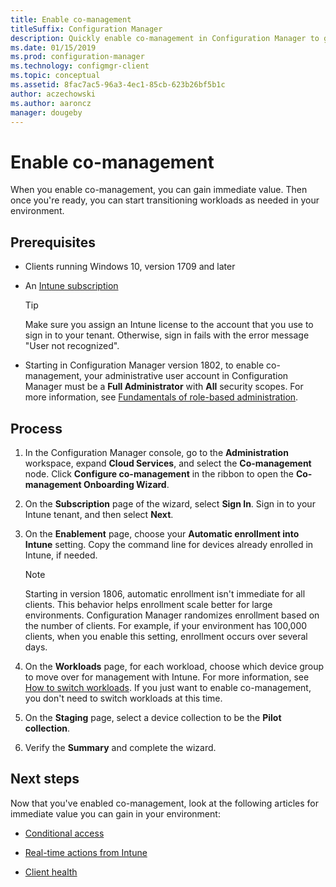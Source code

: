 ```yaml
---
title: Enable co-management
titleSuffix: Configuration Manager
description: Quickly enable co-management in Configuration Manager to gain immediate value.
ms.date: 01/15/2019
ms.prod: configuration-manager
ms.technology: configmgr-client
ms.topic: conceptual
ms.assetid: 8fac7ac5-96a3-4ec1-85cb-623b26bf5b1c
author: aczechowski
ms.author: aaroncz
manager: dougeby
---
```


# Enable co-management

When you enable co-management, you can gain immediate value. Then once you're ready, you can start transitioning workloads as needed in your environment.



## Prerequisites

- Clients running Windows 10, version 1709 and later  

- An [Intune subscription](/intune/setup-steps)  

    > [!Tip]  
    > Make sure you assign an Intune license to the account that you use to sign in to your tenant. Otherwise, sign in fails with the error message "User not recognized".  

- Starting in Configuration Manager version 1802, to enable co-management, your administrative user account in Configuration Manager must be a **Full Administrator** with **All** security scopes. For more information, see [Fundamentals of role-based administration](/sccm/core/understand/fundamentals-of-role-based-administration).<!--SCCMDoc issue 626-->  



## Process

1. In the Configuration Manager console, go to the **Administration** workspace, expand **Cloud Services**, and select the **Co-management** node. Click **Configure co-management** in the ribbon to open the **Co-management Onboarding Wizard**.  

2. On the **Subscription** page of the wizard, select **Sign In**. Sign in to your Intune tenant, and then select **Next**.  

3. On the **Enablement** page, choose your **Automatic enrollment into Intune** setting. Copy the command line for devices already enrolled in Intune, if needed.  

    > [!Note]  
    > Starting in version 1806, automatic enrollment isn't immediate for all clients. This behavior helps enrollment scale better for large environments. Configuration Manager randomizes enrollment based on the number of clients. For example, if your environment has 100,000 clients, when you enable this setting, enrollment occurs over several days.<!--1358003-->  

4. On the **Workloads** page, for each workload, choose which device group to move over for management with Intune. For more information, see [How to switch workloads](/sccm/comanage/how-to-switch-workloads). If you just want to enable co-management, you don't need to switch workloads at this time.  

5. On the **Staging** page, select a device collection to be the **Pilot collection**.  

6. Verify the **Summary** and complete the wizard.  



## Next steps

Now that you've enabled co-management, look at the following articles for immediate value you can gain in your environment:

- [Conditional access](/sccm/comanage/quickstart-conditional-access)  

- [Real-time actions from Intune](/sccm/comanage/quickstart-real-time-actions)  

- [Client health](/sccm/comanage/quickstart-client-health)  
